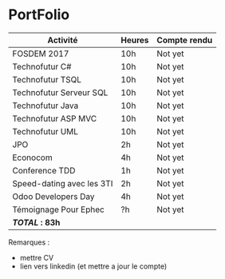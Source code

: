 # PortFolio


| Activité  	|  Heures	|  Compte rendu 	| 
|---	|---	|---	|
|  FOSDEM 	2017 |  10h 	|  Not yet	|
|  Technofutur C# 	| 10h  	|  Not yet 	| 
|  Technofutur TSQL	|  10h 	|   Not yet	|
|  Technofutur Serveur SQL	| 10h  	|   Not yet	|
|  Technofutur Java	|  10h 	|   Not yet|
|  Technofutur ASP MVC 	|   10h	|   Not yet	|
| Technofutur UML | 10h | Not yet | 
|   JPO	|  2h 	|   Not yet	|
|   Econocom	|  4h 	|  Not yet	|
| Conference TDD | 1h | Not yet |
| Speed-dating avec les 3TI |  2h | Not yet |
| Odoo Developers Day | 4h | Not yet |
| Témoignage Pour Ephec | ?h | Not yet| 
| **_TOTAL_ : 83h** |

Remarques :  
- mettre CV
- lien vers linkedin (et mettre a jour le compte)
